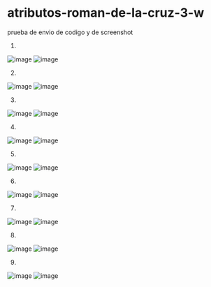 # atributos-roman-de-la-cruz-3-w
prueba de envio de codigo y de screenshot

1.
![image](https://github.com/user-attachments/assets/ac97d295-3728-4cea-b64c-274b3dc61734)
![image](https://github.com/user-attachments/assets/59206b17-6800-45b8-afd2-1627e8dddeae)

2.
![image](https://github.com/user-attachments/assets/eb63d693-bc21-4c86-af17-bb60347ca3a5)
![image](https://github.com/user-attachments/assets/9f777cee-2077-4283-9acc-e6e2ccbd5975)

3.
![image](https://github.com/user-attachments/assets/bee1fbc2-09fc-47a1-80af-a9b54d04bed9)
![image](https://github.com/user-attachments/assets/1ccc4bea-f0cd-4e75-872e-b1fb1db2c4b8)

4.
![image](https://github.com/user-attachments/assets/c88c9644-6ede-47bc-8bf8-93bb640c9004)
![image](https://github.com/user-attachments/assets/7295060e-50a8-4b08-b68e-c130a6085f7d)

5.
![image](https://github.com/user-attachments/assets/3961bfc0-ea61-4bed-b93b-7f51cae10e7c)
![image](https://github.com/user-attachments/assets/d2e0c86f-349d-4f15-bd8c-c7e7fd65cb9a)

6.
![image](https://github.com/user-attachments/assets/dd0a2d99-6f8e-4f28-915d-1fd93185facb)
![image](https://github.com/user-attachments/assets/26b2200b-6c05-48c5-9602-46c40ffdc40c)

7.
![image](https://github.com/user-attachments/assets/81cb7796-335a-4df6-9ff0-977a585519b4)
![image](https://github.com/user-attachments/assets/f7714033-f16a-4d8b-9a48-b3290991f1a2)

8.
![image](https://github.com/user-attachments/assets/ea166a44-8ef1-427f-8f76-f66bd46aa2a4)
![image](https://github.com/user-attachments/assets/1b13873c-ea46-42d6-a195-2b4fe2467876)

9.
![image](https://github.com/user-attachments/assets/ffa2b305-212c-4507-a323-4efec5d256f8)
![image](https://github.com/user-attachments/assets/598d8815-7f45-4eb4-a6ba-362dff183df7)








